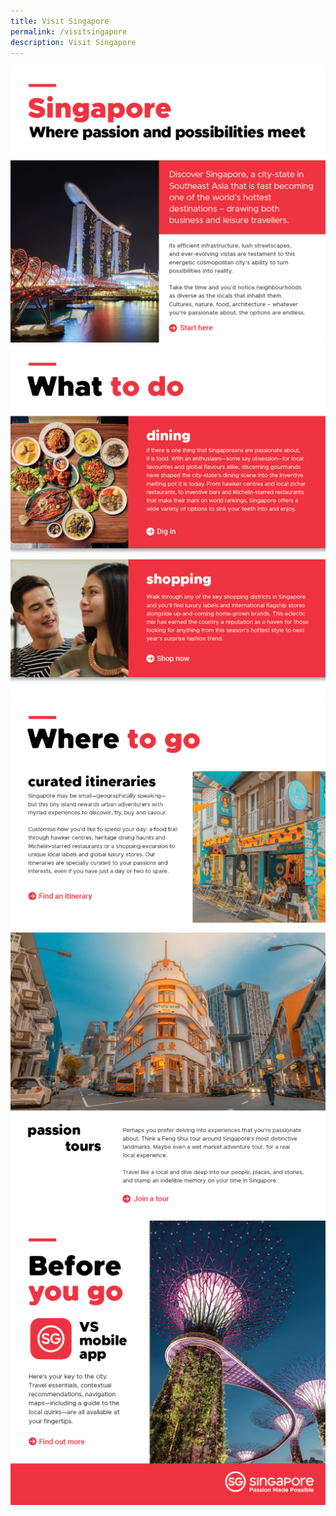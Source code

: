 ```yaml
---
title: Visit Singapore
permalink: /visitsingapore
description: Visit Singapore
---
```

<a href="https://www.visitsingapore.com/en/" target="_blank"> <img src="/images/1-%20Intro.png"></a>
<a href="https://www.visitsingapore.com/dining-drinks-singapore/" target="_blank"> <img src="/images/2-Dining.png"></a>
<a href="https://www.visitsingapore.com/singapore-shopping/" target="_blank"> <img src="/images/3-Shopping.png"></a>
<a href="https://www.visitsingapore.com/singapore-itineraries/" target="_blank"> <img src="/images/4%20-%20Itineraries.png"></a>
<a href="https://www.visitsingapore.com/singapore-tours/" target="_blank"> <img src="/images/5%20-%20Passion%20tours.png"></a>
<a href="https://www.visitsingapore.com/travel-guide-tips/visit-singapore-travel-guide-app/)" target="_blank"> <img src="/images/7-%20VS%20app.png"></a>